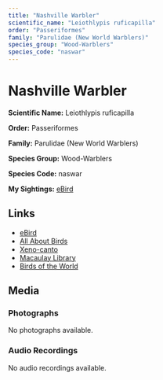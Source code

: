 ```yaml
---
title: "Nashville Warbler"
scientific_name: "Leiothlypis ruficapilla"
order: "Passeriformes"
family: "Parulidae (New World Warblers)"
species_group: "Wood-Warblers"
species_code: "naswar"
---
```


# Nashville Warbler

**Scientific Name:** Leiothlypis ruficapilla

**Order:** Passeriformes

**Family:** Parulidae (New World Warblers)

**Species Group:** Wood-Warblers

**Species Code:** naswar

**My Sightings:** [eBird](https://ebird.org/lifelist?r=world&time=life&spp=naswar)

## Links
* [eBird](https://ebird.org/species/naswar) 
* [All About Birds](https://www.allaboutbirds.org/guide/naswar) 
* [Xeno-canto](https://www.xeno-canto.org/species/naswar) 
* [Macaulay Library](https://search.macaulaylibrary.org/catalog?taxonCode=naswar&sort=rating_rank_desc)
* [Birds of the World](https://birdsoftheworld.org/bow/species/naswar)

## Media
### Photographs
No photographs available.

### Audio Recordings
No audio recordings available.
